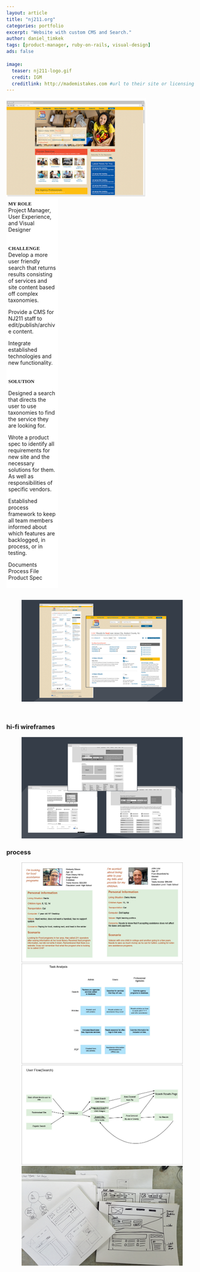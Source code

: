```yaml
---
layout: article
title: "nj211.org"
categories: portfolio
excerpt: "Website with custom CMS and Search."
author: daniel_timkek
tags: [product-manager, ruby-on-rails, visual-design]
ads: false

image:
  teaser: nj211-logo.gif
  credit: IGM
  creditlink: http://mademistakes.com #url to their site or licensing
---
```

<div style="width:100%; overflow: auto;">
	<div style="float: left; width: 73%; margin-right: 20px"><img src="../../images/NJ211-Homepage.png"></a></div>

<div style="margin: auto; width: 25%; float: left; background: #fff; padding: 5px;"><span style="font-family: brandon-grotesque; font-size: 13px; font-weight:700;">MY ROLE</span><br>
<span>Project Manager, User Experience, and Visual Designer</span>

<br><span style="font-family: brandon-grotesque; font-size: 13px; font-weight:700;">CHALLENGE</span>
<br>Develop a more user friendly search that returns results consisting of services and site content based off complex taxonomies.

Provide a CMS for NJ211 staff to edit/publish/archive content.

Integrate established technologies and new functionality.
               
<br><span style="font-family: brandon-grotesque; font-size: 13px; font-weight:700;">SOLUTION</span><br>

Designed a search that directs the user to use taxonomies to find the service they are looking for.

Wrote a product spec to identify all requirements for new site and the necessary solutions for them. As well as responsibilities of specific vendors.

Established process framework to keep all team members informed about which features are backlogged, in process, or in testing.

Documents
Process File
Product Spec
</div>
</div>
<br>
<figure>
     <img src="../../images/NJ211-Pages.jpg" alt="nj211 pages">
</figure>
<br>


### hi-fi wireframes
<figure>
     <img src="../../images/NJ211-Wrfmes.jpg" alt="hi-fi wireframes">
</figure>

### process
<figure class="half">
	<img src="../../images/NJ211-Personas.jpg" alt="personas photo">
	<img src="../../images/NJ211-Tasks.jpg" alt="tasks photo">
	<img src="../../images/NJ211-user-flow.jpg" alt="user flow photo">	
	<img src="../../images/NJ211-Process.png" alt="process photo">

</figure>